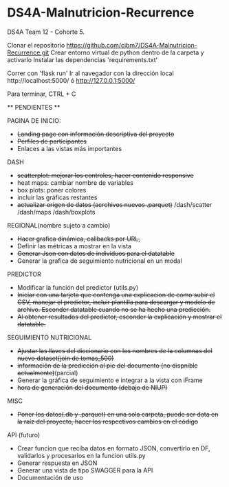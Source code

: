 # DS4A-Malnutricion-Recurrence
DS4A Team 12 - Cohorte 5.


Clonar el repositorio https://github.com/cjbm7/DS4A-Malnutricion-Recurrence.git
Crear entorno virtual de python dentro de la carpeta y activarlo
Instalar las dependencias 'requirements.txt'

Correr con 'flask run' 
Ir al navegador con la dirección local http://localhost:5000/ ó http://127.0.0.1:5000/

Para terminar, CTRL + C



** PENDIENTES **

PAGINA DE INICIO:
- ~~Landing page con información descriptiva del proyecto~~
- ~~Perfiles de participantes~~
- Enlaces a las vistas más importantes

DASH
- ~~scatterplot: mejorar los controles, hacer contenido responsive~~
- heat maps: cambiar nombre de variables 
- box plots: poner colores
- incluir las gráficas restantes 
- ~~actualizar origen de datos (acrchivos nuevos .parquet)~~
/dash/scatter
/dash/maps
/dash/boxplots

REGIONAL(nombre sujeto a cambio)
- ~~Hacer grafica dinámica, callbacks por URL,~~
- Definir las métricas a mostrar en la vista
- ~~Generar Json con datos de individuos para el datatable~~
- Generar la grafica de seguimiento nutricional en un modal

PREDICTOR
- Modificar la función del predictor (utils.py)
- ~~Iniciar con una tarjeta que contenga una explicacion de como subir el CSV, manejar el predictor, incluir plantilla para descargar y modelo de archivo. Esconder datatable cuando no se ha hecho una predicción.~~
- ~~Al obtener resultados del predictor, esconder la explicación y mostrar el datatable.~~

SEGUIMIENTO NUTRICIONAL
- ~~Ajustar las llaves del diccionario con los nombres de la columnas del nuevo dataset(join de tomas_500)~~
- ~~información de la predicción al pie del documento (no dispnible actualmente)~~(parcial)
- Generar la gráfica de seguimiento e integrar a la vista con iFrame
- ~~hora de generación del documento (debajo de NIUP)~~

MISC
- ~~Poner los datos(.db y .parquet) en una sola carpeta, puede ser data en la raíz del proyecto, hacer los respectivos cambios en el código~~

API (futuro)
- Crear funcion que reciba datos en formato JSON, convertirlo en DF, validarlos y procesarlos en la funcion utils.py
- Generar respuesta en JSON
- Generar una vista de tipo SWAGGER para la API
- Documentación de uso
